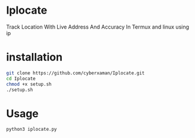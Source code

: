 # Iplocate
Track Location With Live Address And Accuracy In Termux and linux using ip

# installation
```bash
git clone https://github.com/cyberxaman/Iplocate.git
cd Iplocate
chmod +x setup.sh
./setup.sh
```

# Usage
```bash
python3 iplocate.py
```
